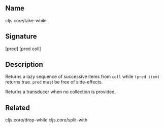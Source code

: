 ## Name
cljs.core/take-while

## Signature
[pred]
[pred coll]

## Description

Returns a lazy sequence of successive items from `coll` while `(pred item)`
returns true. `pred` must be free of side-effects.

Returns a transducer when no collection is provided.

## Related
cljs.core/drop-while
cljs.core/split-with
